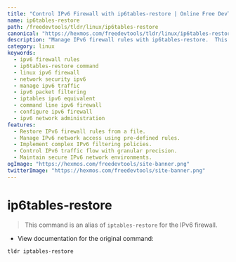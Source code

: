 ```yaml
---
title: "Control IPv6 Firewall with ip6tables-restore | Online Free DevTools by Hexmos"
name: ip6tables-restore
path: /freedevtools/tldr/linux/ip6tables-restore
canonical: "https://hexmos.com/freedevtools/tldr/linux/ip6tables-restore/"
description: "Manage IPv6 firewall rules with ip6tables-restore.  This command provides control over IPv6 network traffic. Free online tool, no registration required."
category: linux
keywords:
  - ipv6 firewall rules
  - ip6tables-restore command
  - linux ipv6 firewall
  - network security ipv6
  - manage ipv6 traffic
  - ipv6 packet filtering
  - iptables ipv6 equivalent
  - command line ipv6 firewall
  - configure ipv6 firewall
  - ipv6 network administration
features:
  - Restore IPv6 firewall rules from a file.
  - Manage IPv6 network access using pre-defined rules.
  - Implement complex IPv6 filtering policies.
  - Control IPv6 traffic flow with granular precision.
  - Maintain secure IPv6 network environments.
ogImage: "https://hexmos.com/freedevtools/site-banner.png"
twitterImage: "https://hexmos.com/freedevtools/site-banner.png"
---
```


# ip6tables-restore

> This command is an alias of `iptables-restore` for the IPv6 firewall.

- View documentation for the original command:

`tldr iptables-restore`

